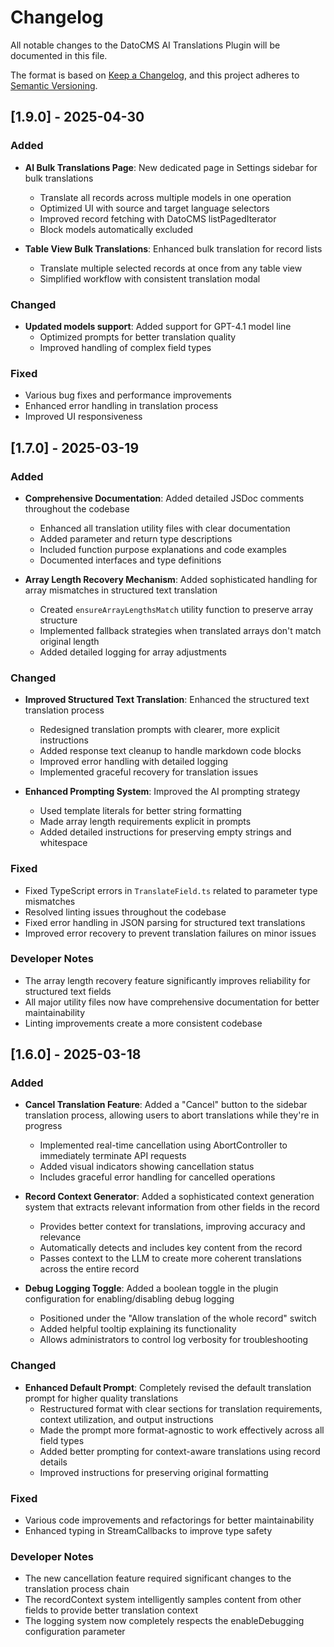 # Changelog

All notable changes to the DatoCMS AI Translations Plugin will be documented in this file.

The format is based on [Keep a Changelog](https://keepachangelog.com/en/1.0.0/),
and this project adheres to [Semantic Versioning](https://semver.org/spec/v2.0.0.html).

## [1.9.0] - 2025-04-30

### Added

- **AI Bulk Translations Page**: New dedicated page in Settings sidebar for bulk translations
  - Translate all records across multiple models in one operation
  - Optimized UI with source and target language selectors
  - Improved record fetching with DatoCMS listPagedIterator
  - Block models automatically excluded

- **Table View Bulk Translations**: Enhanced bulk translation for record lists
  - Translate multiple selected records at once from any table view
  - Simplified workflow with consistent translation modal

### Changed

- **Updated models support**: Added support for GPT-4.1 model line
  - Optimized prompts for better translation quality
  - Improved handling of complex field types

### Fixed

- Various bug fixes and performance improvements
- Enhanced error handling in translation process
- Improved UI responsiveness

## [1.7.0] - 2025-03-19

### Added

- **Comprehensive Documentation**: Added detailed JSDoc comments throughout the codebase
  - Enhanced all translation utility files with clear documentation
  - Added parameter and return type descriptions
  - Included function purpose explanations and code examples
  - Documented interfaces and type definitions

- **Array Length Recovery Mechanism**: Added sophisticated handling for array mismatches in structured text translation
  - Created `ensureArrayLengthsMatch` utility function to preserve array structure
  - Implemented fallback strategies when translated arrays don't match original length
  - Added detailed logging for array adjustments

### Changed

- **Improved Structured Text Translation**: Enhanced the structured text translation process
  - Redesigned translation prompts with clearer, more explicit instructions
  - Added response text cleanup to handle markdown code blocks
  - Improved error handling with detailed logging
  - Implemented graceful recovery for translation issues

- **Enhanced Prompting System**: Improved the AI prompting strategy
  - Used template literals for better string formatting
  - Made array length requirements explicit in prompts
  - Added detailed instructions for preserving empty strings and whitespace

### Fixed

- Fixed TypeScript errors in `TranslateField.ts` related to parameter type mismatches
- Resolved linting issues throughout the codebase
- Fixed error handling in JSON parsing for structured text translations
- Improved error recovery to prevent translation failures on minor issues

### Developer Notes

- The array length recovery feature significantly improves reliability for structured text fields
- All major utility files now have comprehensive documentation for better maintainability
- Linting improvements create a more consistent codebase

## [1.6.0] - 2025-03-18

### Added

- **Cancel Translation Feature**: Added a "Cancel" button to the sidebar translation process, allowing users to abort translations while they're in progress
  - Implemented real-time cancellation using AbortController to immediately terminate API requests
  - Added visual indicators showing cancellation status
  - Includes graceful error handling for cancelled operations

- **Record Context Generator**: Added a sophisticated context generation system that extracts relevant information from other fields in the record
  - Provides better context for translations, improving accuracy and relevance
  - Automatically detects and includes key content from the record
  - Passes context to the LLM to create more coherent translations across the entire record

- **Debug Logging Toggle**: Added a boolean toggle in the plugin configuration for enabling/disabling debug logging
  - Positioned under the "Allow translation of the whole record" switch
  - Added helpful tooltip explaining its functionality
  - Allows administrators to control log verbosity for troubleshooting

### Changed

- **Enhanced Default Prompt**: Completely revised the default translation prompt for higher quality translations
  - Restructured format with clear sections for translation requirements, context utilization, and output instructions
  - Made the prompt more format-agnostic to work effectively across all field types
  - Added better prompting for context-aware translations using record details
  - Improved instructions for preserving original formatting

### Fixed

- Various code improvements and refactorings for better maintainability
- Enhanced typing in StreamCallbacks to improve type safety

### Developer Notes

- The new cancellation feature required significant changes to the translation process chain
- The recordContext system intelligently samples content from other fields to provide better translation context
- The logging system now completely respects the enableDebugging configuration parameter
